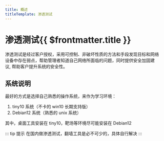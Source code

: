 ```yaml
---
title: 概述
titleTemplate: 渗透测试
---
```


# 渗透测试{{ $frontmatter.title }}

渗透测试是经过客户授权，采用可控制、非破坏性质的方法和手段发现目标和网络设备中存在弱点，帮助管理者知道自己网络所面临的问题，同时提供安全加固建议, 帮助客户提升系统的安全性。

## 系统说明

最好的方式是选择自己熟悉的操作系统，来作为学习环境：

1. tiny10 系统（不卡的 win10 长期支持版）
2. Debian12 系统（熟悉的 unix 系统）

其中，桌面工具安装在 tiny10，靶场等环境尽可能安装在 Debian12

::: tip 提示
在国内做渗透测试，翻墙工具是必不可少的，具体自行解决
:::

